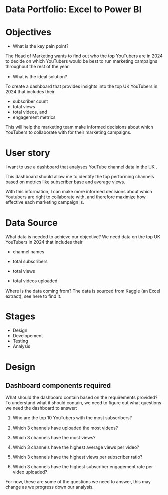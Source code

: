 # Data Portfolio: Excel to Power BI

# Objectives
- What is the key pain point?


The Head of Marketing wants to find out who the top YouTubers are in 2024 to decide on which YouTubers would be best to run marketing campaigns throughout the rest of the year.

- What is the ideal solution?

To create a dashboard that provides insights into the top UK YouTubers in 2024 that includes their

- subscriber count
- total views
- total videos, and
- engagement metrics


This will help the marketing team make informed decisions about which YouTubers to collaborate with for their marketing campaigns.

# User story
I want to use a dashboard that analyses YouTube channel data in the UK .

This dashboard should allow me to identify the top performing channels based on metrics like subscriber base and average views.

With this information, I can make more informed decisions about which Youtubers are right to collaborate with, and therefore maximize how effective each marketing campaign is.
# Data Source
What data is needed to achieve our objective?
We need data on the top UK YouTubers in 2024 that includes their

- channel names

- total subscribers

- total views

- total videos uploaded

Where is the data coming from? The data is sourced from Kaggle (an Excel extract), see here to find it.
# Stages
- Design
- Developement
- Testing
- Analysis

# Design
## Dashboard components required

What should the dashboard contain based on the requirements provided?
To understand what it should contain, we need to figure out what questions we need the dashboard to answer:

1. Who are the top 10 YouTubers with the most subscribers?

2. Which 3 channels have uploaded the most videos?

3. Which 3 channels have the most views?

4. Which 3 channels have the highest average views per video?

5. Which 3 channels have the highest views per subscriber ratio?

6. Which 3 channels have the highest subscriber engagement rate per video uploaded?

For now, these are some of the questions we need to answer, this may change as we progress down our analysis.



